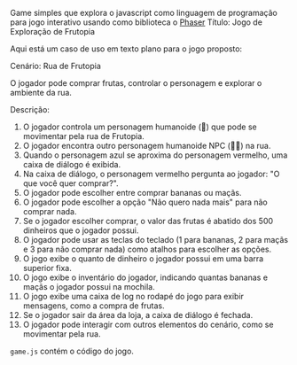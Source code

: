 Game simples que explora o javascript como linguagem de programação para jogo interativo usando como biblioteca o [Phaser](https://phaser.io)
Título: Jogo de Exploração de Frutopia

Aqui está um caso de uso em texto plano para o jogo proposto:

Cenário: Rua de Frutopia

O jogador pode comprar frutas, controlar o personagem e explorar o ambiente da rua.

Descrição:
1. O jogador controla um personagem humanoide  (🧍) que pode se movimentar pela rua de Frutopia.
2. O jogador encontra outro personagem humanoide NPC (🧍‍♀️) na rua.
3. Quando o personagem azul se aproxima do personagem vermelho, uma caixa de diálogo é exibida.
4. Na caixa de diálogo, o personagem vermelho pergunta ao jogador: "O que você quer comprar?".
5. O jogador pode escolher entre comprar bananas ou maçãs.
6. O jogador pode escolher a opção "Não quero nada mais" para não comprar nada.
7. Se o jogador escolher comprar, o valor das frutas é abatido dos 500 dinheiros que o jogador possui.
8. O jogador pode usar as teclas do teclado (1 para bananas, 2 para maçãs e 3 para não comprar nada) como atalhos para escolher as opções.
9. O jogo exibe o quanto de dinheiro o jogador possui em uma barra superior fixa.
10. O jogo exibe o inventário do jogador, indicando quantas bananas e maçãs o jogador possui na mochila.
11. O jogo exibe uma caixa de log no rodapé do jogo para exibir mensagens, como a compra de frutas.
12. Se o jogador sair da área da loja, a caixa de diálogo é fechada.
13. O jogador pode interagir com outros elementos do cenário, como se movimentar pela rua.

`game.js` contém o código do jogo.
